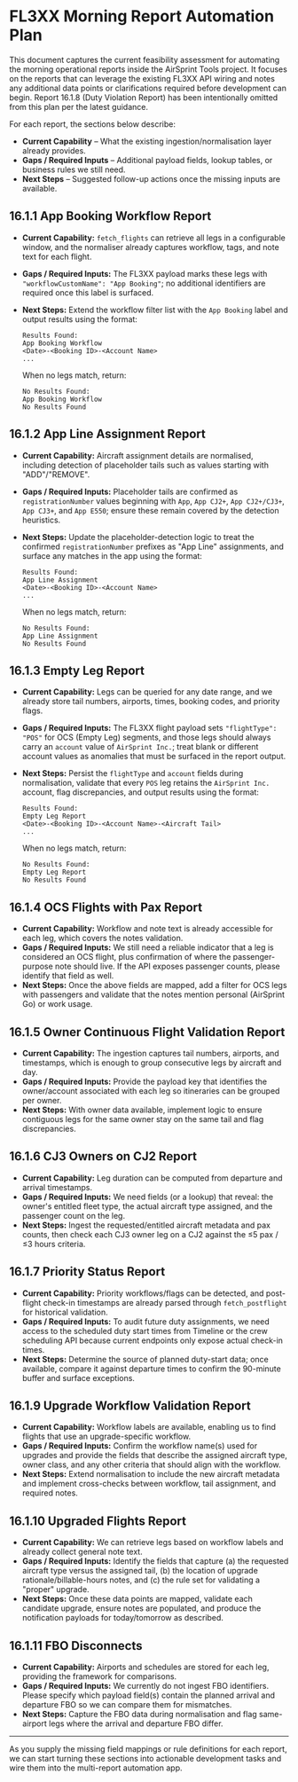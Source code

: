 # FL3XX Morning Report Automation Plan

This document captures the current feasibility assessment for automating the morning operational reports inside the AirSprint Tools project. It focuses on the reports that can leverage the existing FL3XX API wiring and notes any additional data points or clarifications required before development can begin. Report 16.1.8 (Duty Violation Report) has been intentionally omitted from this plan per the latest guidance.

For each report, the sections below describe:

- **Current Capability** – What the existing ingestion/normalisation layer already provides.
- **Gaps / Required Inputs** – Additional payload fields, lookup tables, or business rules we still need.
- **Next Steps** – Suggested follow-up actions once the missing inputs are available.

## 16.1.1 App Booking Workflow Report
- **Current Capability:** `fetch_flights` can retrieve all legs in a configurable window, and the normaliser already captures workflow, tags, and note text for each flight.
- **Gaps / Required Inputs:** The FL3XX payload marks these legs with `"workflowCustomName": "App Booking"`; no additional identifiers are required once this label is surfaced.
- **Next Steps:** Extend the workflow filter list with the `App Booking` label and output results using the format:

  ```
  Results Found:
  App Booking Workflow
  <Date>-<Booking ID>-<Account Name>
  ...
  ```

  When no legs match, return:

  ```
  No Results Found:
  App Booking Workflow
  No Results Found
  ```

## 16.1.2 App Line Assignment Report
- **Current Capability:** Aircraft assignment details are normalised, including detection of placeholder tails such as values starting with "ADD"/"REMOVE".
- **Gaps / Required Inputs:** Placeholder tails are confirmed as `registrationNumber` values beginning with `App`, `App CJ2+`, `App CJ2+/CJ3+`, `App CJ3+`, and `App E550`; ensure these remain covered by the detection heuristics.
- **Next Steps:** Update the placeholder-detection logic to treat the confirmed `registrationNumber` prefixes as "App Line" assignments, and surface any matches in the app using the format:

  ```
  Results Found:
  App Line Assignment
  <Date>-<Booking ID>-<Account Name>
  ...
  ```

  When no legs match, return:

  ```
  No Results Found:
  App Line Assignment
  No Results Found
  ```

## 16.1.3 Empty Leg Report
- **Current Capability:** Legs can be queried for any date range, and we already store tail numbers, airports, times, booking codes, and priority flags.
- **Gaps / Required Inputs:** The FL3XX flight payload sets `"flightType": "POS"` for OCS (Empty Leg) segments, and those legs should always carry an `account` value of `AirSprint Inc.`; treat blank or different account values as anomalies that must be surfaced in the report output.
- **Next Steps:** Persist the `flightType` and `account` fields during normalisation, validate that every `POS` leg retains the `AirSprint Inc.` account, flag discrepancies, and output results using the format:

  ```
  Results Found:
  Empty Leg Report
  <Date>-<Booking ID>-<Account Name>-<Aircraft Tail>
  ...
  ```

  When no legs match, return:

  ```
  No Results Found:
  Empty Leg Report
  No Results Found
  ```

## 16.1.4 OCS Flights with Pax Report
- **Current Capability:** Workflow and note text is already accessible for each leg, which covers the notes validation.
- **Gaps / Required Inputs:** We still need a reliable indicator that a leg is considered an OCS flight, plus confirmation of where the passenger-purpose note should live. If the API exposes passenger counts, please identify that field as well.
- **Next Steps:** Once the above fields are mapped, add a filter for OCS legs with passengers and validate that the notes mention personal (AirSprint Go) or work usage.

## 16.1.5 Owner Continuous Flight Validation Report
- **Current Capability:** The ingestion captures tail numbers, airports, and timestamps, which is enough to group consecutive legs by aircraft and day.
- **Gaps / Required Inputs:** Provide the payload key that identifies the owner/account associated with each leg so itineraries can be grouped per owner.
- **Next Steps:** With owner data available, implement logic to ensure contiguous legs for the same owner stay on the same tail and flag discrepancies.

## 16.1.6 CJ3 Owners on CJ2 Report
- **Current Capability:** Leg duration can be computed from departure and arrival timestamps.
- **Gaps / Required Inputs:** We need fields (or a lookup) that reveal: the owner's entitled fleet type, the actual aircraft type assigned, and the passenger count on the leg.
- **Next Steps:** Ingest the requested/entitled aircraft metadata and pax counts, then check each CJ3 owner leg on a CJ2 against the ≤5 pax / ≤3 hours criteria.

## 16.1.7 Priority Status Report
- **Current Capability:** Priority workflows/flags can be detected, and post-flight check-in timestamps are already parsed through `fetch_postflight` for historical validation.
- **Gaps / Required Inputs:** To audit future duty assignments, we need access to the scheduled duty start times from Timeline or the crew scheduling API because current endpoints only expose actual check-in times.
- **Next Steps:** Determine the source of planned duty-start data; once available, compare it against departure times to confirm the 90-minute buffer and surface exceptions.

## 16.1.9 Upgrade Workflow Validation Report
- **Current Capability:** Workflow labels are available, enabling us to find flights that use an upgrade-specific workflow.
- **Gaps / Required Inputs:** Confirm the workflow name(s) used for upgrades and provide the fields that describe the assigned aircraft type, owner class, and any other criteria that should align with the workflow.
- **Next Steps:** Extend normalisation to include the new aircraft metadata and implement cross-checks between workflow, tail assignment, and required notes.

## 16.1.10 Upgraded Flights Report
- **Current Capability:** We can retrieve legs based on workflow labels and already collect general note text.
- **Gaps / Required Inputs:** Identify the fields that capture (a) the requested aircraft type versus the assigned tail, (b) the location of upgrade rationale/billable-hours notes, and (c) the rule set for validating a "proper" upgrade.
- **Next Steps:** Once these data points are mapped, validate each candidate upgrade, ensure notes are populated, and produce the notification payloads for today/tomorrow as described.

## 16.1.11 FBO Disconnects
- **Current Capability:** Airports and schedules are stored for each leg, providing the framework for comparisons.
- **Gaps / Required Inputs:** We currently do not ingest FBO identifiers. Please specify which payload field(s) contain the planned arrival and departure FBO so we can compare them for mismatches.
- **Next Steps:** Capture the FBO data during normalisation and flag same-airport legs where the arrival and departure FBO differ.

---

As you supply the missing field mappings or rule definitions for each report, we can start turning these sections into actionable development tasks and wire them into the multi-report automation app.
